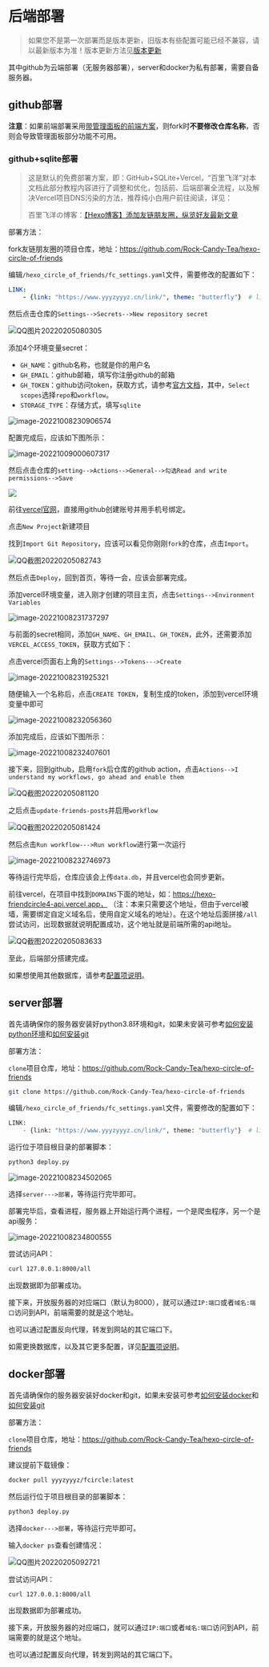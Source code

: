# 后端部署

> 如果您不是第一次部署而是版本更新，旧版本有些配置可能已经不兼容，请以最新版本为准！版本更新方法见[版本更新](update)

其中github为云端部署（无服务器部署），server和docker为私有部署，需要自备服务器。

## github部署

**注意**：如果前端部署采用[带管理面板的前端方案](frontenddeploy.md)，则fork时**不要修改仓库名称**，否则会导致管理面板部分功能不可用。

### github+sqlite部署

> 这是默认的免费部署方案，即：GitHub+SQLite+Vercel，“百里飞洋”对本文档此部分教程内容进行了调整和优化，包括前、后端部署全流程，以及解决Vercel项目DNS污染的方法，推荐纯小白用户前往阅读，详见：
> 
> 百里飞洋の博客：[【Hexo博客】添加友链朋友圈，纵览好友最新文章](https://blog.meta-code.top/2023/11/23/2023-132/)

部署方法：

fork友链朋友圈的项目仓库，地址：https://github.com/Rock-Candy-Tea/hexo-circle-of-friends

编辑`/hexo_circle_of_friends/fc_settings.yaml`文件，需要修改的配置如下：

```yaml
LINK:
    - {link: "https://www.yyyzyyyz.cn/link/", theme: "butterfly"}  # link改为你的友链页地址，theme选择你的博客主题
```

然后点击仓库的`Settings-->Secrets-->New repository secret`

![QQ图片20220205080305](QQ图片20220205080305.png)

添加4个环境变量secret：

- `GH_NAME`：github名称，也就是你的用户名
- `GH_EMAIL`：github邮箱，填写你注册github的邮箱
- `GH_TOKEN`：github访问token，获取方式，请参考[官方文档](https://docs.github.com/cn/authentication/keeping-your-account-and-data-secure/creating-a-personal-access-token)，其中，`Select scopes`选择`repo`和`workflow`。
- `STORAGE_TYPE`：存储方式，填写`sqlite`

![image-20221008230906574](image-20221008230906574.png)

配置完成后，应该如下图所示：

![image-20221009000607317](image-20221009000607317.png)

然后点击仓库的`setting-->Actions-->General-->勾选Read and write permissions-->Save`

![](workflow_permissions.png)

前往[vercel官网](https://vercel.com/)，直接用github创建账号并用手机号绑定。

点击`New Project`新建项目

找到`Import Git Repository`，应该可以看见你刚刚`fork`的仓库，点击`Import`。

![QQ截图20220205082743](QQ截图20220205082743.png)

然后点击`Deploy`，回到首页，等待一会，应该会部署完成。

添加vercel环境变量，进入刚才创建的项目主页，点击`Settings-->Environment Variables`

![image-20221008231737297](image-20221008231737297.png)



与前面的secret相同，添加`GH_NAME`、`GH_EMAIL`、`GH_TOKEN`，此外，还需要添加`VERCEL_ACCESS_TOKEN`，获取方式如下：

点击vercel页面右上角的`Settings-->Tokens--->Create`

![image-20221008231925321](image-20221008231925321.png)

随便输入一个名称后，点击`CREATE TOKEN`，复制生成的token，添加到vercel环境变量中即可

![image-20221008232056360](image-20221008232056360.png)

添加完成后，应该如下图所示：

![image-20221008232407601](image-20221008232407601.png)

接下来，回到github，启用`fork`后仓库的github action，点击`Actions-->I understand my workflows, go ahead and enable them`

![QQ截图20220205081120](QQ截图20220205081120.png)

之后点击`update-friends-posts`并启用`workflow`

![QQ截图20220205081424](QQ截图20220205081424.png)

然后点击`Run workflow--->Run workflow`进行第一次运行

![image-20221008232746973](image-20221008232746973.png)

等待运行完毕后，仓库应该会上传`data.db`，并且vercel也会同步更新。

前往vercel，在项目中找到`DOMAINS`下面的地址，如：https://hexo-friendcircle4-api.vercel.app，  （注：本来只需要这个地址，但由于vercel被墙，需要绑定自定义域名后，使用自定义域名的地址）。在这个地址后面拼接`/all`尝试访问，出现数据就说明配置成功，这个地址就是前端所需的api地址。

![QQ截图20220205083633](QQ截图20220205083633.png)

至此，后端部分搭建完成。

如果想使用其他数据库，请参考[配置项说明](settings.md)。

## server部署

首先请确保你的服务器安装好python3.8环境和git，如果未安装可参考[如何安装python环境](problems.md?id=如何安装python环境？)和[如何安装git](problems.md?id=如何安装git？)

部署方法：

`clone`项目仓库，地址：https://github.com/Rock-Candy-Tea/hexo-circle-of-friends

```bash
git clone https://github.com/Rock-Candy-Tea/hexo-circle-of-friends
```

编辑`/hexo_circle_of_friends/fc_settings.yaml`文件，需要修改的配置如下：

```python
LINK:
    - {link: "https://www.yyyzyyyz.cn/link/", theme: "butterfly"}  # link改为你的友链页地址，theme选择你的博客主题
```

运行位于项目根目录的部署脚本：

```python
python3 deploy.py
```

![image-20221008234502065](image-20221008234502065.png)

选择`server--->部署`，等待运行完毕即可。

部署完毕后，查看进程，服务器上开始运行两个进程，一个是爬虫程序，另一个是api服务：

![image-20221008234800555](image-20221008234800555.png)

尝试访问API：

```bash
curl 127.0.0.1:8000/all
```

出现数据即为部署成功。

接下来，开放服务器的对应端口（默认为8000），就可以通过`IP:端口`或者`域名:端口`访问到API，前端需要的就是这个地址。

也可以通过配置反向代理，转发到网站的其它端口下。

如需更换数据库，以及其它更多配置，详见[配置项说明](settings.md)。

## docker部署

首先请确保你的服务器安装好docker和git，如果未安装可参考[如何安装docker](problems.md?id=如何安装docker？)和[如何安装git](problems.md?id=如何安装git？)

部署方法：

`clone`项目仓库，地址：https://github.com/Rock-Candy-Tea/hexo-circle-of-friends

建议提前下载镜像：

```bash
docker pull yyyzyyyz/fcircle:latest
```

然后运行位于项目根目录的部署脚本：

```bash
python3 deploy.py
```

选择`docker--->部署`，等待运行完毕即可。

输入`docker ps`查看创建情况：

![QQ图片20220205092721](QQ图片20220205092721.png)

尝试访问API：

```bash
curl 127.0.0.1:8000/all
```

出现数据即为部署成功。

接下来，开放服务器的对应端口，就可以通过`IP:端口`或者`域名:端口`访问到API，前端需要的就是这个地址。

也可以通过配置反向代理，转发到网站的其它端口下。

